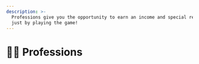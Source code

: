 ```yaml
---
description: >-
  Professions give you the opportunity to earn an income and special rewards
  just by playing the game!
---
```


# 🧑🌾 Professions

